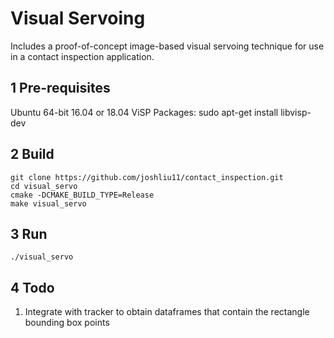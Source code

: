 # Visual Servoing

Includes a proof-of-concept image-based visual servoing technique for use in a contact inspection application.

## 1 Pre-requisites
  Ubuntu 64-bit 16.04 or 18.04
  ViSP Packages:
    sudo apt-get install libvisp-dev

## 2 Build 
    git clone https://github.com/joshliu11/contact_inspection.git
    cd visual_servo
    cmake -DCMAKE_BUILD_TYPE=Release
    make visual_servo

## 3 Run 
    ./visual_servo

## 4 Todo
1. Integrate with tracker to obtain dataframes that contain the rectangle bounding box points 